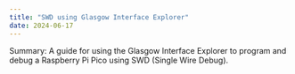 ```yaml
---
title: "SWD using Glasgow Interface Explorer"
date: 2024-06-17
---
```

Summary: A guide for using the Glasgow Interface Explorer to program and debug a Raspberry Pi Pico using SWD (Single Wire Debug).
